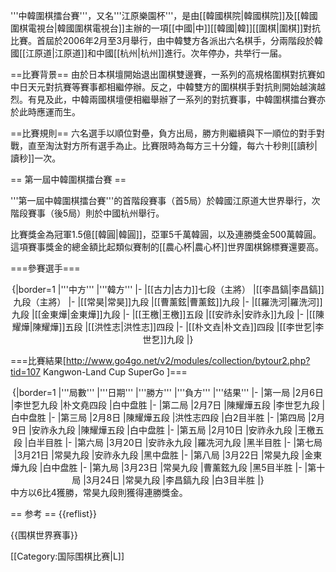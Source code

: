 '''中韓圍棋擂台賽'''，又名'''江原樂園杯'''，是由[[韓國棋院|韓國棋院]]及[[韓國圍棋電視台|韓國圍棋電視台]]主辦的一項[[中國|中]][[韓國|韓]][[圍棋|圍棋]]對抗比賽。首屆於2006年2月至3月舉行，由中韓雙方各派出六名棋手，分兩階段於韓國[[江原道|江原道]]和中國[[杭州|杭州]]進行。次年停办，共举行一届。

==比賽背景==
由於日本棋壇開始退出圍棋雙邊賽，一系列的高規格圍棋對抗賽如中日天元對抗賽等賽事都相繼停辦。反之，中韓雙方的圍棋棋手對抗則開始越演越烈。有見及此，中韓兩國棋壇便相繼舉辦了一系列的對抗賽事，中韓圍棋擂台賽亦於此時應運而生。

==比賽規則==
六名選手以順位對壘，負方出局，勝方則繼續與下一順位的對手對戰，直至淘汰對方所有選手為止。比賽限時為每方三十分鐘，每六十秒則[[讀秒|讀秒]]一次。


== 第一屆中韓圍棋擂台賽 ==

'''第一屆中韓圍棋擂台賽'''的首階段賽事（首5局）於韓國江原道大世界舉行，次階段賽事（後5局）則於中國杭州舉行。

比賽獎金為冠軍1.5億[[韓圓|韓圓]]，亞軍5千萬韓圓，以及連勝獎金500萬韓圓。這項賽事獎金的總金額比起類似賽制的[[農心杯|農心杯]]世界圍棋錦標賽還要高。

===參賽選手===
<center>
{|border=1
|'''中方'''
|'''韓方'''
|-
|[[古力|古力]]七段（主將）
|[[李昌鎬|李昌鎬]]九段（主將）
|-
|[[常昊|常昊]]九段
|[[曹薰鉉|曹薰鉉]]九段
|-
|[[羅洗河|羅洗河]]九段
|[[金東燁|金東燁]]九段
|-
|[[王檄|王檄]]五段
|[[安祚永|安祚永]]九段
|-
|[[陳耀燁|陳耀燁]]五段
|[[洪性志|洪性志]]四段
|-
|[[朴文垚|朴文垚]]四段
|[[李世乭|李世乭]]九段
|}
</center>

===比賽結果<ref>[http://www.go4go.net/v2/modules/collection/bytour2.php?tid=107 Kangwon-Land Cup SuperGo ]</ref>===
<center>
{|border=1
|'''局數'''
|'''日期'''
|'''勝方'''
|'''負方'''
|'''结果'''
|-
|第一局
|2月6日
|李世乭九段
|朴文堯四段
|白中盘胜
|-
|第二局
|2月7日
|陳耀燁五段
|李世乭九段
|白中盘胜
|-
|第三局
|2月8日
|陳耀燁五段
|洪性志四段
|白2目半胜
|-
|第四局
|2月9日
|安祚永九段
|陳耀燁五段
|白中盘胜
|-
|第五局
|2月10日
|安祚永九段
|王檄五段
|白半目胜
|-
|第六局
|3月20日
|安祚永九段
|羅冼河九段
|黑半目胜
|-
|第七局
|3月21日
|常昊九段
|安祚永九段
|黑中盘胜
|-
|第八局
|3月22日
|常昊九段
|金東燁九段
|白中盘胜
|-
|第九局
|3月23日
|常昊九段
|曹薰鉉九段
|黑5目半胜
|-
|第十局
|3月24日
|常昊九段
|李昌鎬九段
|白3目半胜
|}
</center>
中方以6比4獲勝，常昊九段則獲得連勝獎金。


== 参考 ==
{{reflist}}

{{围棋世界赛事}}

[[Category:国际围棋比赛|L]]